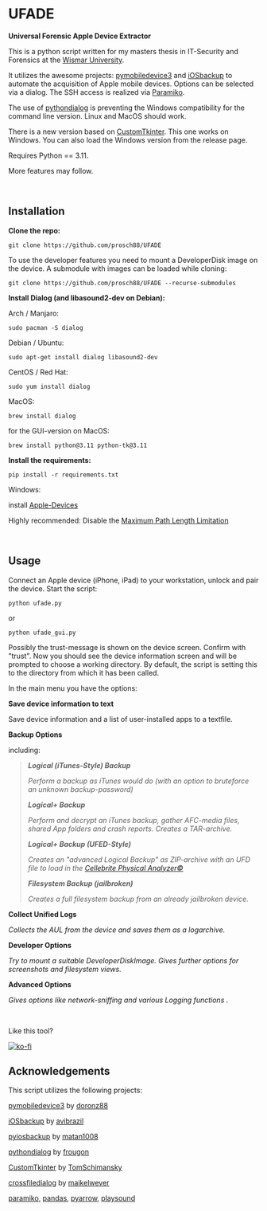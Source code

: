 # UFADE
**Universal Forensic Apple Device Extractor**

This is a python script written for my masters thesis in IT-Security and Forensics at the [Wismar University](https://www.hs-wismar.de/).

It utilizes the awesome projects: [pymobiledevice3](https://github.com/doronz88/pymobiledevice3) and [iOSbackup](https://github.com/avibrazil/iOSbackup) to automate the acquisition of Apple mobile devices. Options can be selected via a dialog. The SSH access is realized via [Paramiko](https://github.com/paramiko/paramiko).

The use of [pythondialog](https://github.com/frougon/pythondialog) is preventing the Windows compatibility for the command line version. Linux and MacOS should work. 

There is a new version based on [CustomTkinter](https://github.com/TomSchimansky/CustomTkinter). This one works on Windows. You can also load the Windows version from the release page. 

Requires Python == 3.11.

More features may follow.

<br />

## Installation

**Clone the repo:**
```
git clone https://github.com/prosch88/UFADE
```
To use the developer features you need to mount a DeveloperDisk image on the device. A submodule with images can be loaded while cloning:
```
git clone https://github.com/prosch88/UFADE --recurse-submodules
```

**Install Dialog (and libasound2-dev on Debian):**

Arch / Manjaro:
```
sudo pacman -S dialog
```
Debian / Ubuntu:
```
sudo apt-get install dialog libasound2-dev
```
CentOS / Red Hat:
```
sudo yum install dialog
```
MacOS:
```
brew install dialog
```
for the GUI-version on MacOS:
```
brew install python@3.11 python-tk@3.11
```

**Install the requirements:**
```
pip install -r requirements.txt 
```
Windows:

install [Apple-Devices](https://apps.microsoft.com/detail/9np83lwlpz9k?hl)

Highly recommended: Disable the [Maximum Path Length Limitation](https://learn.microsoft.com/en-us/windows/win32/fileio/maximum-file-path-limitation?tabs=Registry) 

<br />

## Usage

Connect an Apple device (iPhone, iPad) to your workstation, unlock and pair the device.
Start the script:
```
python ufade.py
```
or
```
python ufade_gui.py
```

Possibly the trust-message is shown on the device screen. Confirm with "trust".
Now you should see the device information screen and will be prompted to choose a working directory.
By default, the script is setting this to the directory from which it has been called.

In the main menu you have the options:

**Save device information to text**

Save device information and a list of user-installed apps to a textfile.

**Backup Options**

including:

>***Logical (iTunes-Style) Backup***
> 
>*Perform a backup as iTunes would do (with an option to bruteforce an unknown backup-password)*
>  
>***Logical+ Backup***
>  
>*Perform and decrypt an iTunes backup, gather AFC-media files, shared App folders and crash reports. Creates a TAR-archive.*
>  
>***Logical+ Backup (UFED-Style)***
>  
>*Creates an "advanced Logical Backup" as ZIP-archive with an UFD file to load in the [Cellebrite Physical Analyzer©](https://cellebrite.com/de/cellebrite-physical-analyzer-de/)*
>  
>***Filesystem Backup (jailbroken)***
>  
>*Creates a full filesystem backup from an already jailbroken device.*

**Collect Unified Logs**

*Collects the AUL from the device and saves them as a logarchive.*

**Developer Options**

*Try to mount a suitable DeveloperDiskImage. Gives further options for screenshots and filesystem views.* 

**Advanced Options**

*Gives options like network-sniffing and various Logging functions .* 



<br />

Like this tool? 

[![ko-fi](https://ko-fi.com/img/githubbutton_sm.svg)](https://ko-fi.com/I3I3H646F)

## Acknowledgements

This script utilizes the following projects:

[pymobiledevice3](https://github.com/doronz88/pymobiledevice3) by [doronz88](https://github.com/doronz88)

[iOSbackup](https://github.com/avibrazil/iOSbackup) by [avibrazil](https://github.com/avibrazil)

[pyiosbackup](https://github.com/matan1008/pyiosbackup) by [matan1008](https://github.com/matan1008)

[pythondialog](https://github.com/frougon/pythondialog) by [frougon](https://github.com/frougon) 

[CustomTkinter](https://github.com/TomSchimansky/CustomTkinter) by [TomSchimansky](https://github.com/TomSchimansky) 

[crossfiledialog](https://github.com/maikelwever/crossfiledialog) by [maikelwever](https://github.com/maikelwever)

[paramiko](https://github.com/paramiko/paramiko), [pandas](https://github.com/pandas-dev/pandas), [pyarrow](https://github.com/apache/arrow), [playsound](https://github.com/TaylorSMarks/playsound) 

